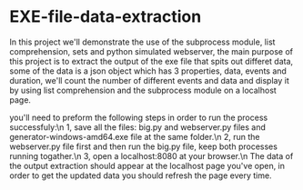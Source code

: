 # EXE-file-data-extraction

In this project we'll demonstrate the use of the subprocess module, list comprehension, sets and python simulated webserver, the main purpose of this project is to extract the output of the exe file that spits out differet data, some of the data is a json object which has 3 properties, data, events and duration, we'll count the number of different events and data and display it by using list comprehension and the subprocess module on a localhost page.
  
you'll need to preform the following steps in order to run the process successfuly:\n
1, save all the files: big.py and webserver.py files and generator-windows-amd64.exe file at the same folder.\n
2, run the webserver.py file first and then run the big.py file, keep both processes running togather.\n
3, open a localhost:8080 at your browser.\n
The data of the output extraction should appear at the localhost page you've open, in order to get the updated data you should refresh the page every time.

